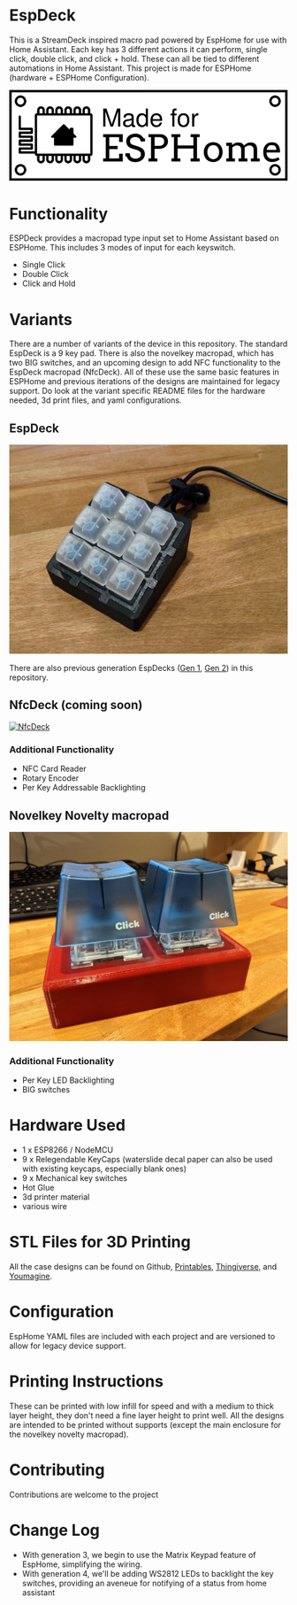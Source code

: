 # EspDeck

This is a StreamDeck inspired macro pad powered by EspHome for use with Home Assistant. Each key has 3 different actions it can perform, single click, double click, and click + hold. These can all be tied to different automations in Home Assistant. This project is made for ESPHome (hardware + ESPHome Configuration).

[![Made for ESPHome](/assets/images/made-for-esphome-black-on-white.svg)](https://esphome.io/guides/made_for_esphome.html)


# Functionality
ESPDeck provides a macropad type input set to Home Assistant based on ESPHome. This includes 3 modes of input for each keyswitch. 

  * Single Click
  * Double Click
  * Click and Hold

# Variants
There are a number of variants of the device in this repository. The standard EspDeck is a 9 key pad. There is also the novelkey macropad, which has two BIG switches, and an upcoming design to add NFC functionality to the EspDeck macropad (NfcDeck). All of these use the same basic features in ESPHome and previous iterations of the designs are maintained for legacy support. Do look at the variant specific README files for the hardware needed, 3d print files, and yaml configurations.

## EspDeck
[![EspDeck](/assets/images/espdeck.jpg)](/espdeck/README.md)

There are also previous generation EspDecks ([Gen 1](/espdeck/GEN1_README.md), [Gen 2](/espdeck/GEN2_README.md)) in this repository.

## NfcDeck (coming soon)
[![NfcDeck](/assets/images/nfcdeck.jpg)](/nfcdeck/README.md)

### Additional Functionality

  * NFC Card Reader
  * Rotary Encoder
  * Per Key Addressable Backlighting

## Novelkey Novelty macropad
[![Novelkey Novelty Big Switch Macropad](/assets/images/novelkey.jpeg)](/novelkey-big-switch/README.md)

### Additional Functionality

  * Per Key LED Backlighting
  * BIG switches

# Hardware Used
  * 1 x ESP8266 / NodeMCU
  * 9 x Relegendable KeyCaps (waterslide decal paper can also be used with existing keycaps, especially blank ones)
  * 9 x Mechanical key switches
  * Hot Glue
  * 3d printer material
  * various wire

# STL Files for 3D Printing
All the case designs can be found on Github, [Printables](https://www.printables.com/@AeroSteveO/collections/1135401), [Thingiverse](https://www.thingiverse.com/aerosteveo/collections/40893020/things), and [Youmagine](https://www.youmagine.com/aerosteve/collections/espdeck).

# Configuration
EspHome YAML files are included with each project and are versioned to allow for legacy device support.

# Printing Instructions
These can be printed with low infill for speed and with a medium to thick layer height, they don't need a fine layer height to print well. All the designs are intended to be printed without supports (except the main enclosure for the novelkey novelty macropad). 

# Contributing
Contributions are welcome to the project

# Change Log

  * With generation 3, we begin to use the Matrix Keypad feature of EspHome, simplifying the wiring.
  * With generation 4, we'll be adding WS2812 LEDs to backlight the key switches, providing an aveneue for notifying of a status from home assistant
